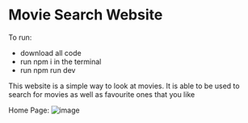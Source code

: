 # Movie Search Website

To run:
 - download all code
 - run npm i in the terminal
 - run npm run dev

This website is a simple way to look at movies. It is able to be used to search for movies as well as favourite ones that you like

Home Page:
![image](https://github.com/user-attachments/assets/559b262f-4025-411c-828b-761e7da55155)

